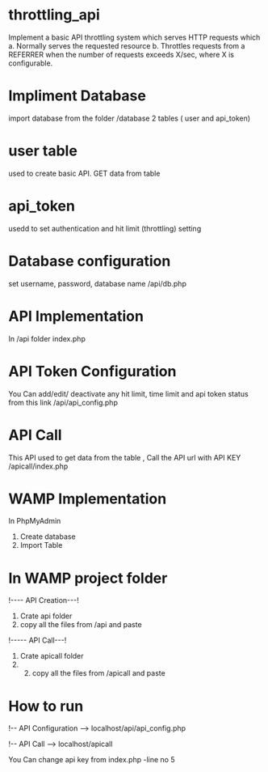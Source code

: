 # throttling_api
 Implement a basic API throttling system which serves HTTP requests which a. Normally serves the requested resource b. Throttles requests from a REFERRER when the number of requests exceeds X/sec, where X is configurable.
 # Impliment Database
 import database from the folder /database
 2 tables ( user and api_token)
# user table 
 used to create basic API. GET data from table
 # api_token
 usedd to set authentication and hit limit (throttling) setting
 # Database configuration
  set username, password, database name
  /api/db.php
 # API Implementation
  In /api folder index.php 
  
  # API Token Configuration 
  You Can add/edit/ deactivate any hit limit, time limit and api token status from this link
   /api/api_config.php
   
  # API Call
  
  This API used to get data from the table ,
  Call the API url with API KEY
  /apicall/index.php
  
 # WAMP Implementation
 
 In PhpMyAdmin
 1. Create database
 2. Import Table
 
 # In WAMP project folder
 !---- API Creation---!
 1. Crate api folder
 2. copy all the files from /api and paste
 
 !----- API Call---!
 1. Crate apicall folder
 2.  2. copy all the files from /apicall and paste

# How to run 
!-- API Configuration -->
localhost/api/api_config.php

!-- API Call -->
localhost/apicall

You Can change api key from index.php -line no 5

 
 
